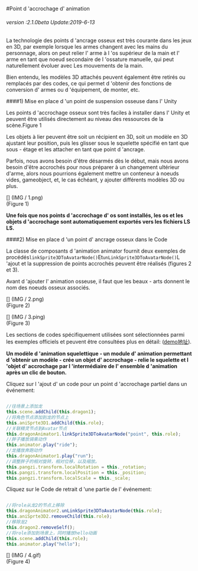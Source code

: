 #Point d 'accrochage d' animation

###### *version :2.1.0beta   Update:2019-6-13*

La technologie des points d 'ancrage osseux est très courante dans les jeux en 3D, par exemple lorsque les armes changent avec les mains du personnage, alors on peut relier l' arme à l 'os supérieur de la main et l' arme en tant que noeud secondaire de l 'ossature manuelle, qui peut naturellement évoluer avec Les mouvements de la main.

Bien entendu, les modèles 3D attachés peuvent également être retirés ou remplacés par des codes, ce qui permet d 'obtenir des fonctions de conversion d' armes ou d 'équipement, de monter, etc.

####1) Mise en place d 'un point de suspension osseuse dans l' Unity

Les points d 'accrochage osseux sont très faciles à installer dans l' Unity et peuvent être utilisés directement au niveau des ressources de la scène.Figure 1

Les objets à lier peuvent être soit un récipient en 3D, soit un modèle en 3D ajustant leur position, puis les glisser sous le squelette spécifié en tant que sous - étage et les attacher en tant que point d 'ancrage.

Parfois, nous avons besoin d'être désarmés dès le début, mais nous avons besoin d'être accrochés pour nous préparer à un changement ultérieur d'arme, alors nous pourrions également mettre un conteneur à noeuds vides, gameobject, et, le cas échéant, y ajouter différents modèles 3D ou plus.

[] (IMG / 1.png) <br > (Figure 1)

**Une fois que nos points d 'accrochage d' os sont installés, les os et les objets d 'accrochage sont automatiquement exportés vers les fichiers LS LS.**

####2) Mise en place d 'un point d' ancrage osseux dans le Code

La classe de composants d 'animation animator fournit deux exemples de procédés`linkSprite3DToAvatarNode()`Et`unLinkSprite3DToAvatarNode()`L 'ajout et la suppression de points accrochés peuvent être réalisés (figures 2 et 3).

Avant d 'ajouter l' animation osseuse, il faut que les beaux - arts donnent le nom des noeuds osseux associés.

[] (IMG / 2.png) <br > (Figure 2)

[] (IMG / 3.ping) <br > (Figure 3)

Les sections de codes spécifiquement utilisées sont sélectionnées parmi les exemples officiels et peuvent être consultées plus en détail: ([demo地址](http://localhost/LayaAir2_Auto/%3Chttps://layaair.ldc.layabox.com/demo2/?language=ch&category=3d&group=Animation3D&name=BoneLinkSprite3D%3E)).

**Un modèle d 'animation squelettique - un module d' animation permettant d 'obtenir un modèle - crée un objet d' accrochage - relie le squelette et l 'objet d' accrochage par l 'intermédiaire de l' ensemble d 'animation après un clic de bouton.**

Cliquez sur l 'ajout d' un code pour un point d 'accrochage partiel dans un événement:


```typescript

//往场景上添加龙
this.scene.addChild(this.dragon1);
//将角色节点添加到龙的节点上
this.aniSprte3D1.addChild(this.role);
//关联精灵节点到Avatar节点
this.dragonAnimator1.linkSprite3DToAvatarNode("point", this.role);
//胖子播放骑乘动作
this.animator.play("ride");
//龙播放奔跑动作
this.dragonAnimator1.play("run");
//调整胖子的相对旋转，相对位移，以及缩放。
this.pangzi.transform.localRotation = this._rotation;
this.pangzi.transform.localPosition = this._position;
this.pangzi.transform.localScale = this._scale;
```


Cliquez sur le Code de retrait d 'une partie de l' événement:


```typescript

//将role从龙2的节点上移除
this.dragonAnimator2.unLinkSprite3DToAvatarNode(this.role);
this.aniSprte3D2.removeChild(this.role);
//移除龙2
this.dragon2.removeSelf();
//将role添加到场景上，同时播放hello动画
this.scene.addChild(this.role);
this.animator.play("hello");
```


[] (IMG / 4.gif) <br > (Figure 4)

